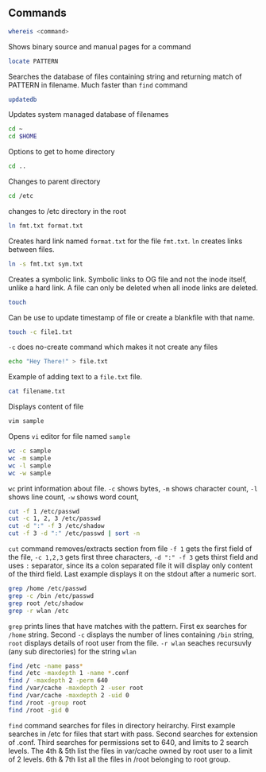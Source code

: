 ## Commands
~~~bash
whereis <command>
~~~
Shows binary source and manual pages for a command
~~~bash
locate PATTERN
~~~
Searches the database of files containing string and returning match of PATTERN in filename. Much faster than `find` command
~~~bash
updatedb
~~~
Updates system managed database of filenames
~~~bash
cd ~
cd $HOME
~~~
Options to get to home directory
~~~bash
cd ..
~~~
Changes to parent directory
~~~bash
cd /etc
~~~
changes to /etc directory in the root
~~~bash
ln fmt.txt format.txt
~~~
Creates hard link named `format.txt` for the file `fmt.txt`. `ln` creates links between files.
~~~bash
ln -s fmt.txt sym.txt
~~~ 
Creates a symbolic link. Symbolic links to OG file and not the inode itself, unlike a hard link. A file can only be deleted when all inode links are deleted.
~~~bash
touch
~~~
Can be use to update timestamp of file or create a blankfile with that name.
~~~bash
touch -c file1.txt
~~~
`-c` does no-create command which makes it not create any files
~~~bash
echo "Hey There!" > file.txt
~~~
Example of adding text to a `file.txt` file.
~~~bash
cat filename.txt
~~~
Displays content of file
~~~bash
vim sample
~~~
Opens `vi` editor for file named `sample`
~~~bash
wc -c sample
wc -m sample
wc -l sample
wc -w sample
~~~
`wc` print information about file. `-c` shows bytes, `-m` shows character count, `-l` shows line count, `-w` shows word count, 
~~~bash
cut -f 1 /etc/passwd
cut -c 1, 2, 3 /etc/passwd
cut -d ":" -f 3 /etc/shadow
cut -f 3 -d ":" /etc/passwd | sort -n
~~~
`cut` command removes/extracts section from file `-f 1` gets the first field of the file, `-c 1,2,3` gets first three characters, `-d ":" -f 3` gets thirst field and uses `:` separator, since its a colon separated file it will display only content of the third field. Last example displays it on the stdout after a numeric sort.
~~~bash
grep /home /etc/passwd
grep -c /bin /etc/passwd
grep root /etc/shadow
grep -r wlan /etc
~~~
`grep` prints lines that have matches with the pattern. First ex searches for `/home` string. Second `-c` displays the number of lines containing `/bin` string, `root` displays details of root user from the file. `-r wlan` seaches recursuvly (any sub directories) for the string `wlan`
~~~bash
find /etc -name pass*
find /etc -maxdepth 1 -name *.conf
find / -maxdepth 2 -perm 640
find /var/cache -maxdepth 2 -user root
find /var/cache -maxdepth 2 -uid 0
find /root -group root
find /root -gid 0
~~~
`find` command searches for files in directory heirarchy.  First example searches in /etc for files that start with pass. Second searches for extension of .conf. Third searches for permissions set to 640, and limits to 2 search levels. The 4th & 5th list the files in var/cache owned by root user to a limit of 2 levels. 6th & 7th list all the files in /root belonging to root group.
~~~bash
~~~
~~~bash
~~~
~~~bash
~~~
~~~bash
~~~